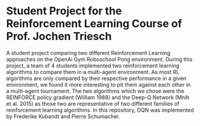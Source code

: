 # Student Project for the Reinforcement Learning Course of Prof. Jochen Triesch
A student project comparing two different Reinforcement Learning approaches on the OpenAi Gym Roboschool Pong environment.
During this project, a team of 4 students implemented two reinforcement learning algorithms to compare them in a multi-agent environment. As most RL algorithms are only compared by their respective performance in a given environment, we found it more interesting to pit them against each other in a multi-agent tournament.
The two algorithms which we chose were the REINFORCE policy gradient (William 1988) and the Deep-Q Network (Mnih et al. 2015) as those two are representative of two different families of reinforcement learning algorithms. In this repository, DQN was implemented by Frederike Kubandt and Pierre Schumacher.
